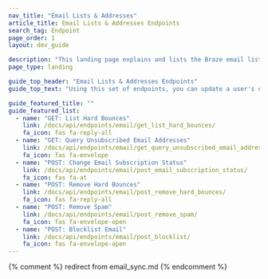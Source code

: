 ```yaml
---
nav_title: "Email Lists & Addresses"
article_title: Email Lists & Addresses Endpoints
search_tag: Endpoint
page_order: 1
layout: dev_guide

description: "This landing page explains and lists the Braze email lists and addresses endpoints."
page_type: landing

guide_top_header: "Email Lists & Addresses Endpoints"
guide_top_text: "Using this set of endpoints, you can update a user's email subscription status, and use the Braze API to set up bi-directional sync between Braze and other email systems or your own database."

guide_featured_title: ""
guide_featured_list:
  - name: "GET: List Hard Bounces"
    link: /docs/api/endpoints/email/get_list_hard_bounces/
    fa_icon: fas fa-reply-all
  - name: "GET: Query Unsubscribed Email Addresses"
    link: /docs/api/endpoints/email/get_query_unsubscribed_email_addresses/
    fa_icon: fas fa-envelope
  - name: "POST: Change Email Subscription Status"
    link: /docs/api/endpoints/email/post_email_subscription_status/
    fa_icon: fas fa-at
  - name: "POST: Remove Hard Bounces"
    link: /docs/api/endpoints/email/post_remove_hard_bounces/
    fa_icon: fas fa-reply-all
  - name: "POST: Remove Spam"
    link: /docs/api/endpoints/email/post_remove_spam/
    fa_icon: fas fa-envelope-open
  - name: "POST: Blocklist Email"
    link: /docs/api/endpoints/email/post_blocklist/
    fa_icon: fas fa-envelope-open
---
```

{% comment %}
redirect from email_sync.md
{% endcomment %}
